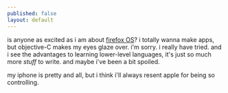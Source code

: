 ```yaml
---
published: false
layout: default
---
```


is anyone as excited as i am about [firefox OS](http://robertnyman.com/2013/07/02/the-launch-of-firefox-os-my-thoughts-and-some-history/)? i totally wanna make apps, but objective-C makes my eyes glaze over. i'm sorry. i really have tried. and i see the advantages to learning lower-level languages, it's just so much more _stuff_ to write. and maybe i've been a bit spoiled.

my iphone is pretty and all, but i think i'll always resent apple for being so controlling.
